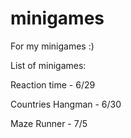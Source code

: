 # minigames
For my minigames :)

List of minigames:

Reaction time - 6/29

Countries Hangman - 6/30

Maze Runner - 7/5
